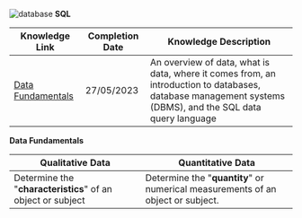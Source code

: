 ![database](https://github.com/Fuuko209/SQL-SelfStudy/assets/103474817/7b5ad307-8266-4184-8af6-dc3621ff57db)  **SQL**

| Knowledge Link | Completion Date | Knowledge Description | 
|---|---|---|
| [Data Fundamentals](data-fundamentals) | 27/05/2023 | An overview of data, what is data, where it comes from, an introduction to databases, database management systems (DBMS), and the SQL data query language|





**Data Fundamentals**

| Qualitative Data| Quantitative Data |
|---|---|
| Determine the "**characteristics**" of an object or subject | Determine the "**quantity**" or numerical measurements of an object or subject. |
